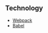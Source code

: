 ## Technology
* [Webpack](https://webpack.github.io/)
* [Babel](http://babeljs.io/docs/plugins/transform-react-jsx/)
